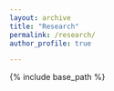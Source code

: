 ```yaml
---
layout: archive
title: "Research"
permalink: /research/
author_profile: true

---
```



<nbsp>

{% include base_path %}
